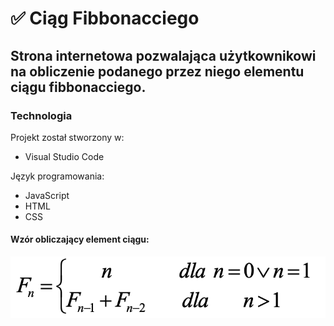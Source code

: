# :white_check_mark: Ciąg Fibbonacciego

## Strona internetowa pozwalająca użytkownikowi na obliczenie podanego przez niego elementu ciągu fibbonacciego.
### Technologia

Projekt został stworzony w:

* Visual Studio Code

Język programowania:

* JavaScript
* HTML
* CSS

#### Wzór obliczający element ciągu:

![Schemat algorytmu](fibb.png)
